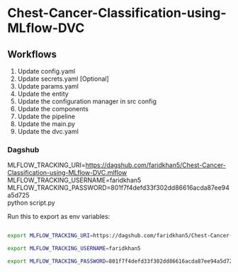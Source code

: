 # Chest-Cancer-Classification-using-MLflow-DVC


## Workflows

1. Update config.yaml
2. Update secrets.yaml [Optional]
3. Update params.yaml
4. Update the entity
5. Update the configuration manager in src config
6. Update the components
7. Update the pipeline
8. Update the main.py
9. Update the dvc.yaml


### Dagshub

MLFLOW_TRACKING_URI=https://dagshub.com/faridkhan5/Chest-Cancer-Classification-using-MLflow-DVC.mlflow \
MLFLOW_TRACKING_USERNAME=faridkhan5 \
MLFLOW_TRACKING_PASSWORD=801f7f4defd33f302dd86616acda87ee94a5d725 \
python script.py

Run this to export as env variables:

```bash

export MLFLOW_TRACKING_URI=https://dagshub.com/faridkhan5/Chest-Cancer-Classification-using-MLflow-DVC.mlflow

export MLFLOW_TRACKING_USERNAME=faridkhan5

export MLFLOW_TRACKING_PASSWORD=801f7f4defd33f302dd86616acda87ee94a5d725

```

